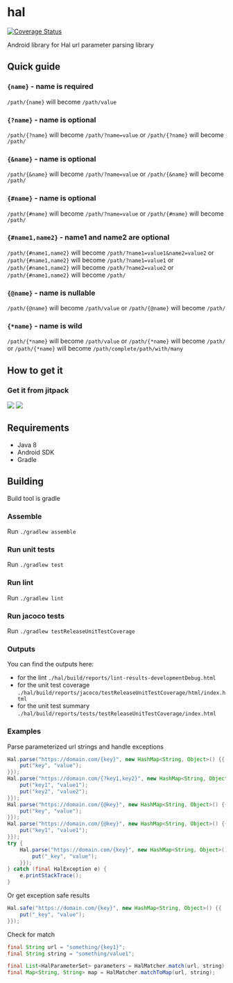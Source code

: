# hal

[![Coverage Status](https://coveralls.io/repos/github/ranapat/hal/badge.svg?branch=master)](https://coveralls.io/github/ranapat/hal?branch=master)

Android library for Hal url parameter parsing library

## Quick guide

### ```{name}``` - name is required
```/path/{name}``` will become ```/path/value```

### ```{?name}``` - name is optional
```/path/{?name}``` will become ```/path/?name=value```
or
```/path/{?name}``` will become ```/path/```

### ```{&name}``` - name is optional
```/path/{&name}``` will become ```/path/?name=value```
or
```/path/{&name}``` will become ```/path/```

### ```{#name}``` - name is optional
```/path/{#name}``` will become ```/path/?name=value```
or
```/path/{#name}``` will become ```/path/```

### ```{#name1,name2}``` - name1 and name2 are optional
```/path/{#name1,name2}``` will become ```/path/?name1=value1&name2=value2```
or
```/path/{#name1,name2}``` will become ```/path/?name1=value1```
or
```/path/{#name1,name2}``` will become ```/path/?name2=value2```
or
```/path/{#name1,name2}``` will become ```/path/```

### ```{@name}``` - name is nullable
```/path/{@name}``` will become ```/path/value```
or
```/path/{@name}``` will become ```/path/```

### ```{*name}``` - name is wild
```/path/{*name}``` will become ```/path/value```
or
```/path/{*name}``` will become ```/path/```
or
```/path/{*name}``` will become ```/path/complete/path/with/many```

## How to get it

### Get it from jitpack
[![](https://jitpack.io/v/ranapat/hal.svg)](https://jitpack.io/#ranapat/hal)
[![](https://jitci.com/gh/ranapat/hal/svg)](https://jitci.com/gh/ranapat/hal)

## Requirements
* Java 8
* Android SDK
* Gradle

## Building
Build tool is gradle

### Assemble
Run `./gradlew assemble`

### Run unit tests
Run `./gradlew test`

### Run lint
Run `./gradlew lint`

### Run jacoco tests
Run `./gradlew testReleaseUnitTestCoverage`

### Outputs
You can find the outputs here:
- for the lint
`./hal/build/reports/lint-results-developmentDebug.html`
- for the unit test coverage
`./hal/build/reports/jacoco/testReleaseUnitTestCoverage/html/index.html`
- for the unit test summary
`./hal/build/reports/tests/testReleaseUnitTestCoverage/index.html`

### Examples

Parse parameterized url strings and handle exceptions

```java
Hal.parse("https://domain.com/{key}", new HashMap<String, Object>() {{
    put("key", "value");
}});
Hal.parse("https://domain.com/{?key1,key2}", new HashMap<String, Object>() {{
    put("key1", "value1");
    put("key2", "value2");
}});
Hal.parse("https://domain.com/{@key}", new HashMap<String, Object>() {{
    put("key", "value");
}});
Hal.parse("https://domain.com/{@key}", new HashMap<String, Object>() {{
    put("key1", "value1");
}});
try {
    Hal.parse("https://domain.com/{key}", new HashMap<String, Object>() {{
        put("_key", "value");
    }});
} catch (final HalException e) {
    e.printStackTrace();
}
```

Or get exception safe results

```java
Hal.safe("https://domain.com/{key}", new HashMap<String, Object>() {{
    put("_key", "value");
}});
``` 

Check for match

```java
final String url = "something/{key1}";
final String string = "something/value1";

final List<HalParameterSet> parameters = HalMatcher.match(url, string);
final Map<String, String> map = HalMatcher.matchToMap(url, string);
```
